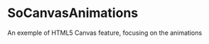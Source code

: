 SoCanvasAnimations
==================

An exemple of HTML5 Canvas feature, focusing on the animations
